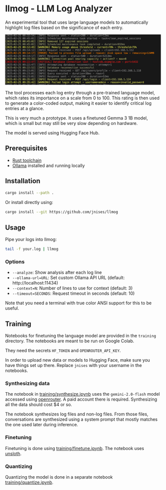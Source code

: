 # llmog - LLM Log Analyzer

An experimental tool that uses large language models to automatically highlight log files based on the significance of each entry.

![screenshot](docs/screenshot.webp)

The tool processes each log entry through a pre-trained language model, which rates its importance on a scale from 0 to 100. This rating is then used to generate a color-coded output, making it easier to identify critical log entries at a glance.

This is very much a prototype. It uses a finetuned Gemma 3 1B model, which is small but may still be very slow depending on hardware.

The model is served using Hugging Face Hub.

## Prerequisites

- [Rust toolchain](https://rustup.rs/)
- [Ollama](https://ollama.ai/) installed and running locally

## Installation

```bash
cargo install --path .
```

Or install directly using:
```bash
cargo install --git https://github.com/jnises/llmog
```

## Usage

Pipe your logs into llmog:

```bash
tail -f your.log | llmog
```

### Options

- `--analyze`: Show analysis after each log line
- `--ollama-url=URL`: Set custom Ollama API URL (default: http://localhost:11434)
- `--context=N`: Number of lines to use for context (default: 3)
- `--timeout=SECONDS`: Request timeout in seconds (default: 10)

Note that you need a terminal with true color ANSI support for this to be useful.

## Training

Notebooks for finetuning the language model are provided in the `training` directory.
The notebooks are meant to be run on Google Colab.

They need the secrets `HF_TOKEN` and `OPENROUTER_API_KEY`.

In order to upload new data or models to Hugging Face, make sure you have things set up there. Replace `jnises` with your username in the notebooks.

### Synthesizing data

The notebook in [training/synthesize.ipynb](training/synthesize.ipynb) uses the `gemini-2.0-flash` model accessed using [openrouter](https://openrouter.ai/).
A paid account there is required. Synthesizing all the data should cost $4 or so.

The notebook synthesizes log files and non-log files.
From those files, conversations are synthesized using a system prompt that mostly matches the one used later during inference.

### Finetuning

Finetuning is done using [training/finetune.ipynb](training/finetune.ipynb).
The notebook uses [unsloth](https://unsloth.ai/).

### Quantizing

Quantizing the model is done in a separate notebook [training/quantize.ipynb](training/quantize.ipynb).
